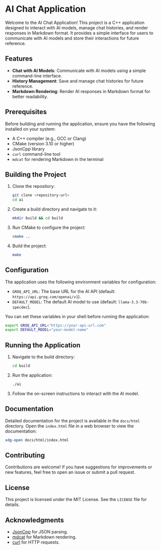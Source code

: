 # AI Chat Application

Welcome to the AI Chat Application! This project is a C++ application designed to interact with AI models, manage chat histories, and render responses in Markdown format. It provides a simple interface for users to communicate with AI models and store their interactions for future reference.

## Features
- **Chat with AI Models**: Communicate with AI models using a simple command-line interface.
- **History Management**: Save and manage chat histories for future reference.
- **Markdown Rendering**: Render AI responses in Markdown format for better readability.

## Prerequisites
Before building and running the application, ensure you have the following installed on your system:
- A C++ compiler (e.g., GCC or Clang)
- CMake (version 3.10 or higher)
- JsonCpp library
- `curl` command-line tool
- `mdcat` for rendering Markdown in the terminal

## Building the Project
1. Clone the repository:
   ```bash
   git clone <repository-url>
   cd ai
   ```

2. Create a build directory and navigate to it:
   ```bash
   mkdir build && cd build
   ```

3. Run CMake to configure the project:
   ```bash
   cmake ..
   ```

4. Build the project:
   ```bash
   make
   ```

## Configuration
The application uses the following environment variables for configuration:
- `GROQ_API_URL`: The base URL for the AI API (default: `https://api.groq.com/openai/v1`).
- `DEFAULT_MODEL`: The default AI model to use (default: `llama-3.3-70b-specdec`).

You can set these variables in your shell before running the application:
```bash
export GROQ_API_URL="https://your-api-url.com"
export DEFAULT_MODEL="your-model-name"
```

## Running the Application
1. Navigate to the build directory:
   ```bash
   cd build
   ```

2. Run the application:
   ```bash
   ./ai
   ```

3. Follow the on-screen instructions to interact with the AI model.

## Documentation
Detailed documentation for the project is available in the `docs/html` directory. Open the `index.html` file in a web browser to view the documentation:
```bash
xdg-open docs/html/index.html
```

## Contributing
Contributions are welcome! If you have suggestions for improvements or new features, feel free to open an issue or submit a pull request.

## License
This project is licensed under the MIT License. See the `LICENSE` file for details.

## Acknowledgments
- [JsonCpp](https://github.com/open-source-parsers/jsoncpp) for JSON parsing.
- [mdcat](https://github.com/lunaryorn/mdcat) for Markdown rendering.
- [curl](https://curl.se/) for HTTP requests.